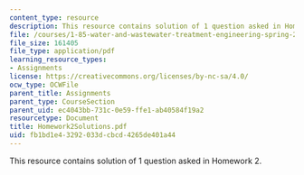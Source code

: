 ```yaml
---
content_type: resource
description: This resource contains solution of 1 question asked in Homework 2.
file: /courses/1-85-water-and-wastewater-treatment-engineering-spring-2006/fb1bd1e43292033dcbcd4265de401a44_Homework2Solutions.pdf
file_size: 161405
file_type: application/pdf
learning_resource_types:
- Assignments
license: https://creativecommons.org/licenses/by-nc-sa/4.0/
ocw_type: OCWFile
parent_title: Assignments
parent_type: CourseSection
parent_uid: ec4043bb-731c-0e59-ffe1-ab40584f19a2
resourcetype: Document
title: Homework2Solutions.pdf
uid: fb1bd1e4-3292-033d-cbcd-4265de401a44
---
```

This resource contains solution of 1 question asked in Homework 2.